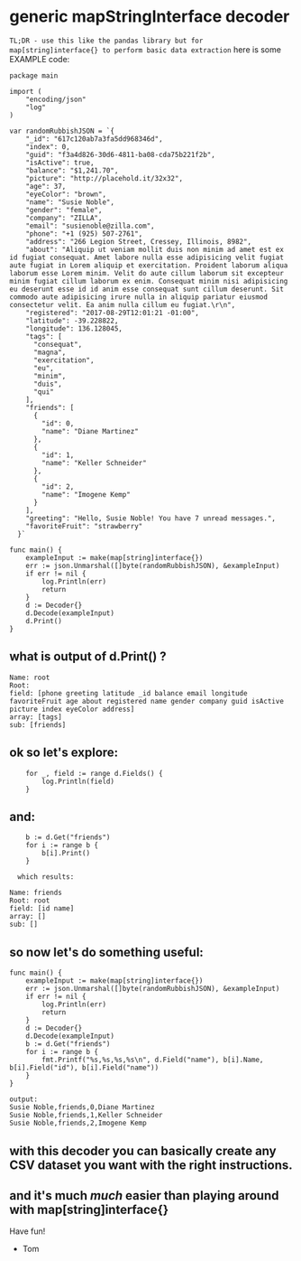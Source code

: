 # generic mapStringInterface decoder

```TL;DR - use this like the pandas library but for map[string]interface{} to perform basic data extraction```
here is some EXAMPLE code:

```
package main

import (
	"encoding/json"
	"log"
)

var randomRubbishJSON = `{
	"_id": "617c120ab7a3fa5dd968346d",
	"index": 0,
	"guid": "f3a4d826-30d6-4811-ba08-cda75b221f2b",
	"isActive": true,
	"balance": "$1,241.70",
	"picture": "http://placehold.it/32x32",
	"age": 37,
	"eyeColor": "brown",
	"name": "Susie Noble",
	"gender": "female",
	"company": "ZILLA",
	"email": "susienoble@zilla.com",
	"phone": "+1 (925) 507-2761",
	"address": "266 Legion Street, Cressey, Illinois, 8982",
	"about": "Aliquip ut veniam mollit duis non minim ad amet est ex id fugiat consequat. Amet labore nulla esse adipisicing velit fugiat aute fugiat in Lorem aliquip et exercitation. Proident laborum aliqua laborum esse Lorem minim. Velit do aute cillum laborum sit excepteur minim fugiat cillum laborum ex enim. Consequat minim nisi adipisicing eu deserunt esse id id anim esse consequat sunt cillum deserunt. Sit commodo aute adipisicing irure nulla in aliquip pariatur eiusmod consectetur velit. Ea anim nulla cillum eu fugiat.\r\n",
	"registered": "2017-08-29T12:01:21 -01:00",
	"latitude": -39.228822,
	"longitude": 136.128045,
	"tags": [
	  "consequat",
	  "magna",
	  "exercitation",
	  "eu",
	  "minim",
	  "duis",
	  "qui"
	],
	"friends": [
	  {
		"id": 0,
		"name": "Diane Martinez"
	  },
	  {
		"id": 1,
		"name": "Keller Schneider"
	  },
	  {
		"id": 2,
		"name": "Imogene Kemp"
	  }
	],
	"greeting": "Hello, Susie Noble! You have 7 unread messages.",
	"favoriteFruit": "strawberry"
  }`
```

```
func main() {
	exampleInput := make(map[string]interface{})
	err := json.Unmarshal([]byte(randomRubbishJSON), &exampleInput)
	if err != nil {
		log.Println(err)
		return
	}
	d := Decoder{}
	d.Decode(exampleInput)
	d.Print()
}
```

## what is output of d.Print() ?
```
Name: root
Root: 
field: [phone greeting latitude _id balance email longitude favoriteFruit age about registered name gender company guid isActive picture index eyeColor address]
array: [tags]
sub: [friends]
```

## ok so let's explore:

```
	for _, field := range d.Fields() {
		log.Println(field)
	}
```

## and:

```
	b := d.Get("friends")
	for i := range b {
		b[i].Print()
	}
  
  which results:
  
Name: friends
Root: root
field: [id name]
array: []
sub: []
```

## so now let's do something useful:
```
func main() {
	exampleInput := make(map[string]interface{})
	err := json.Unmarshal([]byte(randomRubbishJSON), &exampleInput)
	if err != nil {
		log.Println(err)
		return
	}
	d := Decoder{}
	d.Decode(exampleInput)
	b := d.Get("friends")
	for i := range b {
		fmt.Printf("%s,%s,%s,%s\n", d.Field("name"), b[i].Name, b[i].Field("id"), b[i].Field("name"))
	}
}

output:
Susie Noble,friends,0,Diane Martinez
Susie Noble,friends,1,Keller Schneider
Susie Noble,friends,2,Imogene Kemp
```

## with this decoder you can basically create any CSV dataset you want with the right instructions.
## and it's much _much_ easier than playing around with map[string]interface{}

Have fun!

- Tom
